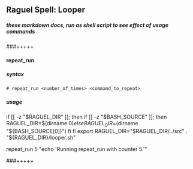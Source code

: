 ## Raguel Spell: Looper
##### these markdown docs, run as shell script to see effect of usage commands

###+++++

#### repeat_run

##### syntax

` # repeat_run <number_of_times> <command_to_repeat> `

##### usage

if [[ -z "$RAGUEL_DIR" ]]; then
  if [[ -z "$BASH_SOURCE" ]]; then
    RAGUEL_DIR=$(dirname $0)
  else
    RAGUEL_DIR=$(dirname "${BASH_SOURCE[0]}")
  fi
fi
export RAGUEL_DIR="$RAGUEL_DIR/../src"
. "${RAGUEL_DIR}/looper.sh"

repeat_run 5 "echo 'Running repeat_run with counter 5.'"

###+++++
